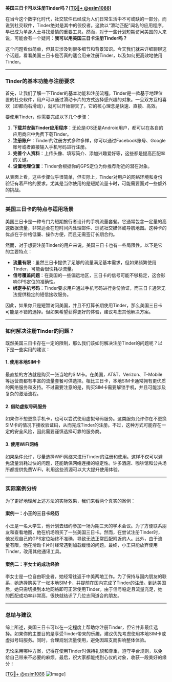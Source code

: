 **美国三日卡可以注册Tinder吗？[[TG💪+ @esim1088](https://t.me/s/esim1088)]**

在当今这个数字化时代，社交软件已经成为人们日常生活中不可或缺的一部分。而说到社交软件，Tinder绝对是其中的佼佼者。这款以“滑动匹配”闻名的应用程序，早已成为单身人士寻找爱情的重要工具。然而，对于一些计划短期访问美国的人来说，可能会有一个疑问：**我可以用美国三日卡注册Tinder吗？**

这个问题看似简单，但其实涉及到很多细节和背景知识。今天我们就来详细聊聊这个话题，看看美国三日卡是否真的适合用来注册Tinder，以及如何更高效地使用Tinder。

---

### Tinder的基本功能与注册要求

首先，让我们了解一下Tinder的基本功能和注册流程。Tinder是一款基于地理位置的社交软件，用户可以通过滑动卡片的方式选择感兴趣的对象。一旦双方互相喜欢（即都向右滑动），就可以开始聊天了。它的核心理念是快速、直接、高效。

要使用Tinder，你需要完成以下几个步骤：

1. **下载并安装Tinder应用程序**：无论是iOS还是Android用户，都可以在各自的应用商店中免费下载Tinder。
2. **注册账户**：Tinder的注册方式多种多样，你可以通过Facebook账号、Google账号或者直接输入手机号码进行注册。
3. **完善个人资料**：上传头像、填写简介、添加兴趣爱好等，这些都是提高匹配率的关键。
4. **设置地理位置**：Tinder会根据你的GPS定位为你推荐附近的潜在对象。

从表面上看，这些步骤似乎很简单，但实际上，Tinder对用户的网络环境和身份验证有着严格的要求。尤其是当你使用的是短期流量卡时，可能需要面对一些额外的挑战。

---

### 美国三日卡的特点与适用场景

美国三日卡是一种专门为短期旅行者设计的手机流量套餐。它通常包含一定量的高速数据流量，非常适合在短时间内处理邮件、浏览社交媒体或导航地图。这种卡的优点在于价格低廉、操作方便，而且无需签订长期合约。

然而，对于想要注册Tinder的用户来说，美国三日卡也有一些局限性。以下是它的主要特点：

- **流量有限**：虽然三日卡提供了足够的流量满足基本需求，但如果频繁使用Tinder，可能会很快耗尽流量。
- **信号覆盖问题**：在美国的一些偏远地区，三日卡的信号可能不够稳定，这会影响GPS定位的准确性。
- **绑定手机号码**：Tinder要求用户通过手机号码进行身份验证，而三日卡通常无法提供稳定的短信接收服务。

因此，如果你只是短暂访问美国，并且不打算长期使用Tinder，那么美国三日卡可能是不错的选择。但如果希望获得更好的体验，建议考虑其他解决方案。

---

### 如何解决注册Tinder的问题？

既然美国三日卡存在一定的限制，那么我们该如何解决注册Tinder的问题呢？以下是一些实用的建议：

#### 1. 使用本地SIM卡
最直接的方法就是购买一张当地的SIM卡。在美国，AT&T、Verizon、T-Mobile等运营商都有丰富的流量套餐可供选择。相比三日卡，本地SIM卡通常拥有更优质的网络服务和支持。不过需要注意的是，购买SIM卡需要解锁手机，并且可能涉及复杂的激活流程。

#### 2. 借助虚拟号码服务
如果你不想更换手机卡，也可以尝试使用虚拟号码服务。这类服务允许你在不更换SIM卡的情况下接收验证码，从而完成Tinder的注册。不过，这种方式可能存在一定的安全风险，因此需要谨慎选择可靠的服务商。

#### 3. 使用WiFi网络
如果条件允许，尽量选择WiFi网络来进行Tinder的注册和使用。这样不仅可以避免流量消耗过快的问题，还能确保网络连接的稳定性。许多酒店、咖啡馆和公共场所都提供免费WiFi，利用这些资源可以大大提升使用体验。

---

### 实际案例分析

为了更好地理解上述方法的实际效果，我们来看两个真实的案例：

#### 案例一：小王的三日卡经历
小王是一名大学生，他计划去纽约参加一场为期三天的学术会议。为了方便联系朋友和查看地图，他在机场购买了一张美国三日卡。然而，在尝试注册Tinder时，他发现自己的GPS定位始终不准确，导致无法正常匹配附近的人。此外，由于流量有限，他在滑动卡片时经常遇到加载缓慢的问题。最终，小王只能放弃使用Tinder，改用其他通讯工具。

#### 案例二：李女士的成功经验
李女士是一位自由职业者，她经常往返于中美两地工作。为了保持与国内朋友的联系，她选择购买了一张本地SIM卡，并提前在国内完成了Tinder的注册。到达美国后，她只需切换到本地网络即可正常使用Tinder。由于信号稳定且流量充足，她的匹配成功率非常高，很快就结识了几位志同道合的朋友。

---

### 总结与建议

综上所述，美国三日卡可以在一定程度上帮助你注册Tinder，但它并非最佳选择。如果你的主要目的是享受Tinder带来的乐趣，建议优先考虑使用本地SIM卡或虚拟号码服务。同时，合理规划流量使用，避免因超支而影响整体体验。

无论采用哪种方案，记得在使用Tinder时保持礼貌和尊重，遵守平台规则，以免给自己带来不必要的麻烦。最后，祝大家都能找到心仪的对象，收获一段美好的缘分！

[[TG💪+ @esim1088](https://t.me/s/esim1088) ![Image](https://i.postimg.cc/4NQfJmqS/Snipaste-2025-05-13-00-14-12.png)]